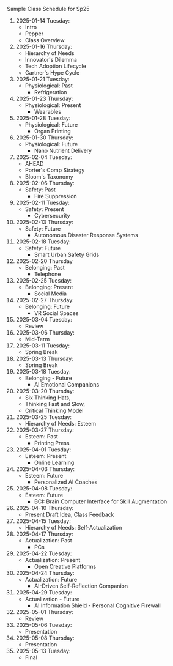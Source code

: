 Sample Class Schedule for Sp25

1. 2025-01-14 Tuesday:  
    - Intro  
    - Pepper  
    - Class Overview 
2. 2025-01-16 Thursday:  
    - Hierarchy of Needs  
    - Innovator's Dilemma  
    - Tech Adoption Lifecycle  
    - Gartner's Hype Cycle 
3. 2025-01-21 Tuesday:  
    - Physiological: Past 
        - Refrigeration 
4. 2025-01-23 Thursday:  
    - Physiological: Present 
        - Wearables 
5. 2025-01-28 Tuesday:
    - Physiological: Future  
        - Organ Printing 
6. 2025-01-30 Thursday:  
    - Physiological: Future  
        - Nano Nutrient Delivery 
7. 2025-02-04 Tuesday:  
    - AHEAD  
    - Porter's Comp Strategy   
    - Bloom's Taxonomy 
8. 2025-02-06 Thursday:
    - Safety: Past 
        - Fire Suppression 
9. 2025-02-11 Tuesday:  
    - Safety: Present 
        - Cybersecurity 
10. 2025-02-13 Thursday:  
    - Safety: Future 
        - Autonomous Disaster Response Systems 
11. 2025-02-18 Tuesday:  
    - Safety: Future 
        - Smart Urban Safety Grids 
12. 2025-02-20 Thursday 
    - Belonging: Past 
        - Telephone 
13. 2025-02-25 Tuesday:  
    - Belonging: Present 
        - Social Media 
14. 2025-02-27 Thursday:  
    - Belonging: Future 
        - VR Social Spaces 
15. 2025-03-04 Tuesday:  
    - Review 
16. 2025-03-06 Thursday:  
    - Mid-Term 
17. 2025-03-11 Tuesday:  
    - Spring Break 
18. 2025-03-13 Thursday:  
    - Spring Break 
19. 2025-03-18 Tuesday:  
    - Belonging - Future  
        - AI Emotional Companions 
20. 2025-03-20 Thursday:  
    - Six Thinking Hats,  
    - Thinking Fast and Slow,  
    - Critical Thinking Model 
21. 2025-03-25 Tuesday:  
    - Hierarchy of Needs: Esteem 
22. 2025-03-27 Thursday:  
    - Esteem: Past 
        - Printing Press 
23. 2025-04-01 Tuesday:  
    - Esteem: Present 
        - Online Learning 
24. 2025-04-03 Thursday:  
    - Esteem: Future 
        - Personalized AI Coaches 
25. 2025-04-08 Tuesday:  
    - Esteem: Future  
        - BCI: Brain Computer Interface for Skill Augmentation 
26. 2025-04-10 Thursday:  
    - Present Draft Idea, Class Feedback 
27. 2025-04-15 Tuesday:   
    - Hierarchy of Needs: Self-Actualization 
28. 2025-04-17 Thursday:  
    - Actualization: Past 
        - PCs 
29. 2025-04-22 Tuesday:  
    - Actualization: Present 
        - Open Creative Platforms 
30. 2025-04-24 Thursday:  
    - Actualization: Future 
        - AI-Driven Self-Reflection Companion 
31. 2025-04-29 Tuesday:  
    - Actualization - Future 
        - AI Information Shield - Personal Cognitive Firewall 
32. 2025-05-01 Thursday:  
    - Review 
33. 2025-05-06 Tuesday:  
    - Presentation 
34. 2025-05-08 Thursday:
    - Presentation 
35. 2025-05-13 Tuesday:
    - Final 
